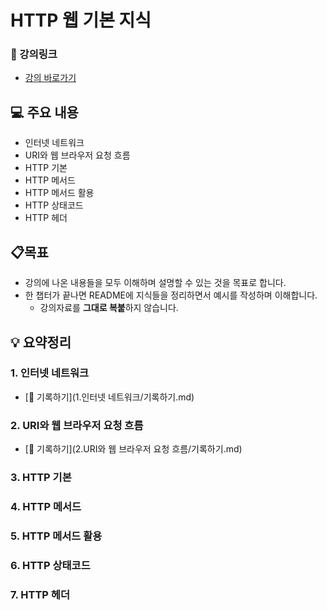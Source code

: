 # HTTP 웹 기본 지식

### 🎥 강의링크

- [강의 바로가기](https://www.inflearn.com/course/http-%EC%9B%B9-%EB%84%A4%ED%8A%B8%EC%9B%8C%ED%81%AC)

## 💻 주요 내용
- 인터넷 네트워크
- URI와 웹 브라우저 요청 흐름
- HTTP 기본
- HTTP 메서드
- HTTP 메서드 활용
- HTTP 상태코드
- HTTP 헤더

## 📋목표
- 강의에 나온 내용들을 모두 이해하며 설명할 수 있는 것을 목표로 합니다.
- 한 챕터가 끝나면 README에 지식들을 정리하면서 예시를 작성하며 이해합니다.
    - 강의자료를 **그대로 복붙**하지 않습니다.


## 💡 요약정리

###  1. 인터넷 네트워크
- [📝 기록하기](1.인터넷 네트워크/기록하기.md)

###  2. URI와 웹 브라우저 요청 흐름
- [📝 기록하기](2.URI와 웹 브라우저 요청 흐름/기록하기.md)

###  3. HTTP 기본


###  4. HTTP 메서드


###  5. HTTP 메서드 활용


###  6. HTTP 상태코드


###  7. HTTP 헤더

